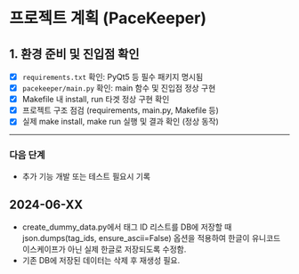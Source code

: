 # 프로젝트 계획 (PaceKeeper)

## 1. 환경 준비 및 진입점 확인
- [x] `requirements.txt` 확인: PyQt5 등 필수 패키지 명시됨
- [x] `pacekeeper/main.py` 확인: main 함수 및 진입점 정상 구현
- [x] Makefile 내 install, run 타겟 정상 구현 확인
- [x] 프로젝트 구조 점검 (requirements, main.py, Makefile 등)
- [x] 실제 make install, make run 실행 및 결과 확인 (정상 동작)

---

### 다음 단계
- 추가 기능 개발 또는 테스트 필요시 기록 

## 2024-06-XX
- create_dummy_data.py에서 태그 ID 리스트를 DB에 저장할 때 json.dumps(tag_ids, ensure_ascii=False) 옵션을 적용하여 한글이 유니코드 이스케이프가 아닌 실제 한글로 저장되도록 수정함.
- 기존 DB에 저장된 데이터는 삭제 후 재생성 필요. 